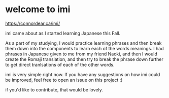 # welcome to imi

https://connordear.ca/imi/

imi came about as I started learning Japanese this Fall.

As a part of my studying, I would practice learning phrases and then break them down into the components to learn each of the words meanings. I had phrases in Japanese given to me from my friend Naoki, and then I would create the Romaji translation, and then try to break the phrase down further to get direct tranlsations of each of the other words.

imi is very simple right now. If you have any suggestions on how imi could be improved, feel free to open an issue on this project :)

if you'd like to contribute, that would be lovely.
